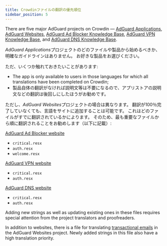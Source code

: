 ```yaml
---
title: Crowdinファイルの翻訳の優先順位
sidebar_position: 5
---
```


There are five major AdGuard projects on Crowdin — [AdGuard Applications](https://crowdin.com/project/adguard-applications), [AdGuard Websites](https://crowdin.com/project/adguard-websites), [AdGuard Ad Blocker Knowledge Base](https://crowdin.com/project/adguard-knowledge-base), [AdGuard VPN Knowledge Base](https://crowdin.com/project/adguard-vpn-knowledge-base), and [AdGuard DNS Knowledge Base](https://crowdin.com/project/adguard-knowledge-bases).

*AdGuard Applications*プロジェクトのどのファイルや製品から始めるべきか、明確なガイドラインはありません。 お好きな製品をお選びください。

ただ、いくつか触れておきたいことがあります:

- The app is only available to users in those languages for which all translations have been completed on Crowdin;
- 製品自体の翻訳がなければ説明文等は不要になるので、アプリストアの説明文などの翻訳は後回しにしたほうがお勧めです。

ただし、*AdGuard Websites*プロジェクトの場合は異なります。 翻訳が100％完了していなくても、言語をサイトに追加することは可能です。 これはどのファイルがすでに翻訳されているかによります。 そのため、最も重要なファイルから順に翻訳されることをお勧めします（以下に記載）:

[AdGuard Ad Blocker website](https://crowdin.com/project/adguard-websites/en#/adguard.com)

- `critical.resx`
- `auth.resx`
- `welcome.resx`

[AdGuard VPN website](https://crowdin.com/project/adguard-websites/en#/adguard-vpn.com)

- `critical.resx`
- `auth.resx`

[AdGuard DNS website](https://crowdin.com/project/adguard-websites/en#/adguard-dns.com)

- `critical.resx`
- `auth.resx`

Adding new strings as well as updating existing ones in these files requires special attention from the project translators and proofreaders.

In addition to websites, there is a file for translating [transactional emails](https://crowdin.com/project/adguard-websites/en#/emails) in the AdGuard Websites project. Newly added strings in this file also have a high translation priority.
